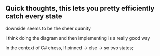 ## Quick thoughts, this lets you pretty efficiently catch every state

downside seems to be the sheer quanity

I think doing the diagram and then implementing is a really good way

In the context of C# chess, If pinned -> else -> so two states; 
